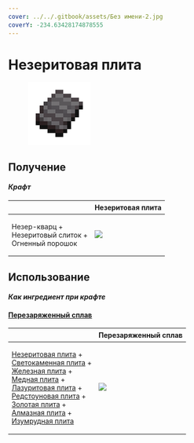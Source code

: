 ```yaml
---
cover: ../../.gitbook/assets/Без имени-2.jpg
coverY: -234.63428174878555
---
```


# Незеритовая плита

<figure><img src="../../.gitbook/assets/netherite_plate_0_128.png" alt=""><figcaption></figcaption></figure>

## Получение

#### _Крафт_

| ㅤ                                                                | Незеритовая плита                                  |
| ---------------------------------------------------------------- | -------------------------------------------------- |
| <p>Незер-кварц +<br>Незеритовый слиток +<br>Огненный порошок</p> | ![](../../.gitbook/assets/netherite\_plate\_0.png) |

## Использование

#### _Как ингредиент при крафте_

#### [Перезаряженный сплав](overcharged\_alloy.md)

| ㅤ                                                                                                                                                                                                                                                                                                                                                                                                                                                                                                    | Перезаряженный сплав                              |
| ---------------------------------------------------------------------------------------------------------------------------------------------------------------------------------------------------------------------------------------------------------------------------------------------------------------------------------------------------------------------------------------------------------------------------------------------------------------------------------------------------- | ------------------------------------------------- |
| <p><a href="netherite_plate_0.md">Незеритовая плита</a> +<br><a href="lumium_plate_0.md">Светокаменная плита</a> +<br><a href="iron_plate_0.md">Железная плита</a> +<br><a href="copper_plate_0.md">Медная плита</a> +<br><a href="sapphire_plate_0.md">Лазуритовая плита</a> +<br><a href="ruby_plate_0.md">Редстоуновая плита</a> +<br><a href="gold_plate_0.md">Золотая плита</a> +<br><a href="diamond_plate_0.md">Алмазная плита</a> +<br><a href="emerald_plate_0.md">Изумрудная плита</a></p> | ![](../../.gitbook/assets/overcharged\_alloy.png) |
